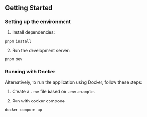 ## Getting Started

### Setting up the environment

1. Install dependencies:
```bash
pnpm install
```

2. Run the development server:
```bash
pnpm dev
```

### Running with Docker

Alternatively, to run the application using Docker, follow these steps:

1. Create a `.env` file based on `.env.example`.

2. Run with docker compose:
```bash
docker compose up
```

